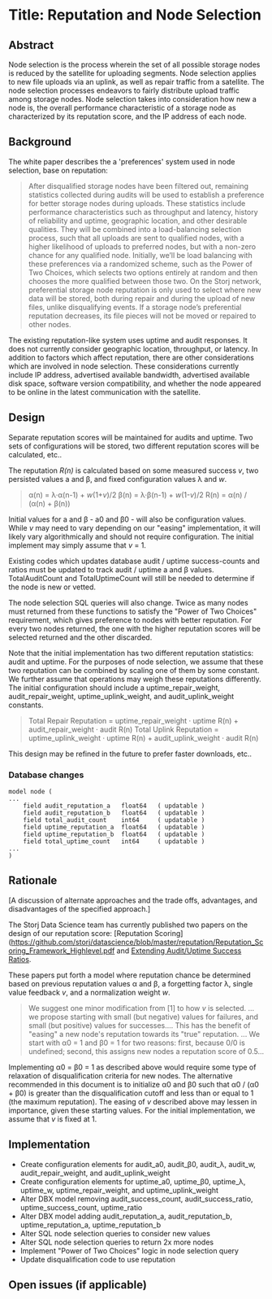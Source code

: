 # Title: Reputation and Node Selection

## Abstract

Node selection is the process wherein the set of all possible storage nodes is reduced by the satellite for uploading segments.  Node selection applies to new file uploads via an uplink, as well as repair traffic from a satellite.  The node selection processes endeavors to fairly distribute upload traffic among storage nodes.  Node selection takes into consideration how new a node is, the overall performance characteristic of a storage node as characterized by its reputation score, and the IP address of each node.

## Background

The white paper describes the a 'preferences' system used in node selection, base on reputation:

> After disqualified storage nodes have been filtered out, remaining statistics collected during audits will be used to establish a preference for better storage nodes during uploads. These statistics include performance characteristics such as throughput and latency, history of reliability and uptime, geographic location, and other desirable qualities. They will be combined into a load-balancing selection process, such that all uploads are sent to qualified nodes, with a higher likelihood of uploads to preferred nodes, but with a non-zero chance for any qualified node.  Initially, we’ll be load balancing with these preferences via a randomized scheme, such as the Power of Two Choices, which selects two options entirely at random and then chooses the more qualified between those two. On the Storj network, preferential storage node reputation is only used to select where new data will be stored, both during repair and during the upload of new files, unlike disqualifying events.  If a storage node’s preferential reputation decreases, its file pieces will not be moved or repaired to other nodes.

The existing reputation-like system uses uptime and audit responses.  It does not currently consider geographic location, throughput, or latency.  In addition to factors which affect reputation, there are other considerations which are involved in node selection.  These considerations currently include IP address, advertised available bandwidth, advertised available disk space, software version compatibility, and whether the node appeared to be online in the latest communication with the satellite.


## Design

Separate reputation scores will be maintained for audits and uptime.  Two sets of configurations will be stored, two different reputation scores will be calculated, etc..  

The reputation _R(n)_ is calculated based on some measured success _v_, two persisted values a and β, and fixed configuration values λ and _w_.  

> α(n) = λ·α(n-1) + _w_(1+_v_)/2
> β(n) = λ·β(n-1) + _w_(1-_v_)/2
> R(n) = α(n) / (α(n) + β(n))

Initial values for a and β - a0 and β0 - will also be configuration values.  While _v_ may need to vary depending on our "easing" implementation, it will likely vary algorithmically and should not require configuration.  The initial implement may simply assume that _v_ = 1.

Existing codes which updates database audit / uptime success-counts and ratios must be updated to track audit / uptime a and β values.  TotalAuditCount and TotalUptimeCount will still be needed to determine if the node is new or vetted.

The node selection SQL queries will also change.  Twice as many nodes must returned from these functions to satisfy the "Power of Two Choices" requirement, which gives preference to nodes with better reputation.  For every two nodes returned, the one with the higher reputation scores will be selected returned and the other discarded.

Note that the initial implementation has two different reputation statistics:  audit and uptime.  For the purposes of node selection, we assume that these two reputation can be combined by scaling one of them by some constant.  We further assume that operations may weigh these reputations differently.  The initial configuration should include a uptime_repair_weight, audit_repair_weight, uptime_uplink_weight, and audit_uplink_weight constants.

> Total Repair Reputation = uptime_repair_weight · uptime R(n) + audit_repair_weight · audit R(n)
> Total Uplink Reputation = uptime_uplink_weight · uptime R(n) + audit_uplink_weight · audit R(n)

This design may be refined in the future to prefer faster downloads, etc..

### Database changes

```DBX
model node (
...
	field audit_reputation_a   float64   ( updatable )
	field audit_reputation_b   float64   ( updatable )
	field total_audit_count    int64     ( updatable )
	field uptime_reputation_a  float64   ( updatable )
	field uptime_reputation_b  float64   ( updatable )
	field total_uptime_count   int64     ( updatable )
...
)
```

## Rationale

[A discussion of alternate approaches and the trade offs, advantages, and disadvantages of the specified approach.]

The Storj Data Science team has currently published two papers on the design of our reputation score:
[Reputation Scoring](https://github.com/storj/datascience/blob/master/reputation/Reputation_Scoring_Framework_Highlevel.pdf and [Extending Audit/Uptime Success Ratios](
https://github.com/storj/datascience/blob/master/reputation/extending%20ratios%20to%20reputation/extending%20ratios%20to%20reputation.pdf).  

These papers put forth a model where reputation chance be determined based on previous reputation values α and β, a forgetting factor λ, single value feedback _v_, and a normalization weight _w_.

> We suggest one minor modification from [1] to how _v_ is selected. ... we propose starting with small (but negative) values for failures, and small (but positive) values for successes.... This has the benefit of "easing" a new node's reputation towards its "true" reputation. ... We start with α0 = 1 and β0 = 1 for two reasons:  first, because 0/0 is undefined; second, this assigns new nodes a reputation score of 0.5...

Implementing α0 = β0 = 1 as described above would require some type of relaxation of disqualification criteria for new nodes.  The alternative recommended in this document is to initialize α0 and β0 such that α0 / (α0 + β0) is greater than the disqualification cutoff and less than or equal to 1 (the maximum reputation).  The easing of _v_ described above may lessen in importance, given these starting values.  For the initial implementation, we assume that _v_ is fixed at 1.

## Implementation

* Create configuration elements for audit_a0, audit_β0, audit_λ, audit_w, audit_repair_weight, and audit_uplink_weight
* Create configuration elements for uptime_a0, uptime_β0, uptime_λ, uptime_w, uptime_repair_weight, and uptime_uplink_weight
* Alter DBX model removing audit_success_count, audit_success_ratio, uptime_success_count, uptime_ratio
* Alter DBX model adding audit_reputation_a, audit_reputation_b, uptime_reputation_a, uptime_reputation_b
* Alter SQL node selection queries to consider new values
* Alter SQL node selection queries to return 2x more nodes
* Implement "Power of Two Choices" logic in node selection query
* Update disqualification code to use reputation


## Open issues (if applicable)

